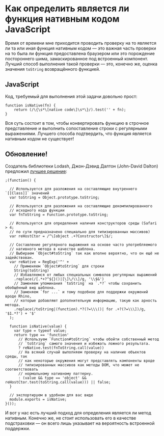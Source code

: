 # Как определить является ли функция нативным кодом JavaScript

Время от времени мне приходится проводить проверку на то является ли та или иная 
функция нативным кодом — это важная часть проверки на то была ли функция 
предоставлена браузером или это порождение постороннего шима, замаскированное 
под встроенный компонент. Лучший способ выполнения такой проверки — это, конечно 
же, оценка значения `toString` возвращённого функцией. 

## JavaScript

Код, требуемый для выполнения этой задачи довольно прост:

    function isNative(fn) {
        return (/\{\s*\[native code\]\s*\}/).test('' + fn);
    }

Вся суть состоит в том, чтобы конвертировать функцию в строчное представление и 
выполнить сопоставление строки с регулярными выражениями. <span style="text-decoration: =line-through;">
Лучшего способа подтвердить, что функция является нативным кодом не существует!</span> 

## Обновление!

Создатель библиотеки Lodash, Джон-Дэвид Далтон (John-David Dalton) предложил 
[лучшее решение][1]:

    ;(function() {

      // Используется для разложения на составляющие внутреннего `[[Class]]` значений
      var toString = Object.prototype.toString;
  
      // Используется для разложения на составляющие декомпилированного 
      // исходного кода функции 
      var fnToString = Function.prototype.toString;
  
      // Используется для определения наличия конструкторов среды (Safari > 4; 
      // по сути предназначено специально для типизированных массивов)
      var reHostCtor = /^\[object .+?Constructor\]$/;

      // Составление регулярного выражения на основе часто употребляемого 
      // нативного метода в качестве шаблона.
      // Выбираем `Object#toString` так как вполне вероятно, что он ещё не задействован.
      var reNative = RegExp('^' +
        // Применяем `Object#toString` для строки
        String(toString)
        // Избавляемся от любых специальных символов регулярных выражений 
        .replace(/[.*+?^${}()|[\]\/\\]/g, '\\$&')
        // Заменяем упоминания `toString` на `.*?` чтобы сохранить обобщённый вид шаблона.
        // Заменяем `for ...` и тому подобное для поддержки окружений вроде Rhino,  
        // которые добавляют дополнительную информацию, такую как арность метода.
        .replace(/toString|(function).*?(?=\\\()| for .+?(?=\\\])/g, '$1.*?') + '$'
      );
  
      function isNative(value) {
        var type = typeof value;
        return type == 'function'
          // Используем `Function#toString` чтобы обойти собственный метод 
          // `toString` самого значения и избежать ложного результата.
          ? reNative.test(fnToString.call(value))
          // На всякий случай выполняем проверку на наличие объектов среды, так 
          // как некоторые окружения могут представлять компоненты вроде 
          // типизированных массивов как методы DOM, что может не соответствовать
          // нормальному нативному паттерну.
          : (value && type == 'object' && reHostCtor.test(toString.call(value))) || false;
      }
  
      // экспортируем в удобном для вас виде
      module.exports = isNative;
    }());

И вот у нас есть лучший подход для определения является ли метод нативным. 
Конечно же, не стоит использовать его в качестве подстраховки — он всего лишь 
указывает на вероятность встроенной поддержки.

[1]: https://gist.github.com/jdalton/5e34d890105aca44399f